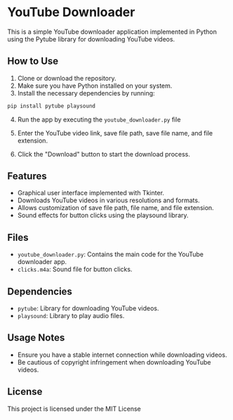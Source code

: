 # YouTube Downloader

This is a simple YouTube downloader application implemented in Python using the Pytube library for downloading YouTube videos.

## How to Use

1. Clone or download the repository.
2. Make sure you have Python installed on your system.
3. Install the necessary dependencies by running:

```python
pip install pytube playsound
```

4. Run the app by executing the `youtube_downloader.py` file

5. Enter the YouTube video link, save file path, save file name, and file extension.
6. Click the "Download" button to start the download process.

## Features

- Graphical user interface implemented with Tkinter.
- Downloads YouTube videos in various resolutions and formats.
- Allows customization of save file path, file name, and file extension.
- Sound effects for button clicks using the playsound library.

## Files

- `youtube_downloader.py`: Contains the main code for the YouTube downloader app.
- `clicks.m4a`: Sound file for button clicks.

## Dependencies

- `pytube`: Library for downloading YouTube videos.
- `playsound`: Library to play audio files.

## Usage Notes

- Ensure you have a stable internet connection while downloading videos.
- Be cautious of copyright infringement when downloading YouTube videos.

## License

This project is licensed under the MIT License

